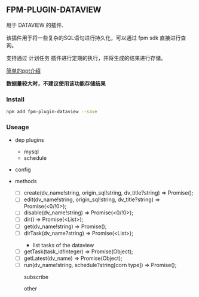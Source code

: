 ## FPM-PLUGIN-DATAVIEW
用于 DATAVIEW 的插件.

该插件用于将一些复杂的SQL语句进行持久化，可以通过 fpm sdk 直接进行查询。

支持通过 计划任务 插件进行定期的执行，并将生成的结果进行存储。

[简单的ppt介绍](https://shimo.im/slides/GMHrLfEucUYo1Le4/)

**数据量较大时，不建议使用该功能存储结果**

### Install
```bash
npm add fpm-plugin-dataview --save
```

### Useage

- dep plugins
  - mysql
  - schedule

- config

- methods
  - [ ] create(dv_name!string, origin_sql!string, dv_title?string) => Promise(<Integer>);
  - [ ] edit(dv_name!string, origin_sql!string, dv_title?string) => Promise(<0/!0>);
  - [ ] disable(dv_name!string) => Promise(<0/!0>);
  - [ ] dir() => Promise(<List<Object>>);
  - [ ] get(dv_name!string) => Promise(<Object>);
  - [ ] dirTask(dv_name?string) => Promise(<List<Object>>);
    * list tasks of the dataview
  - [ ] getTask(task_id!Integer) => Promise(Object);
  - [ ] getLatest(dv_name) => Promise(Object); 
  - [ ] run(dv_name!string, schedule?string[corn type]) => Promise(<any>);

- subscribe

- other